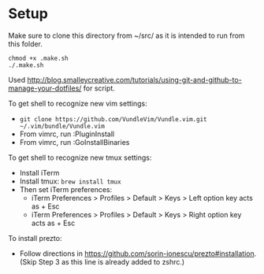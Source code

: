 # Setup
Make sure to clone this directory from ~/src/ as it is intended to run from this
folder.

```
chmod +x .make.sh
./.make.sh
```

Used
http://blog.smalleycreative.com/tutorials/using-git-and-github-to-manage-your-dotfiles/
for script.

To get shell to recognize new vim settings:
* `git clone https://github.com/VundleVim/Vundle.vim.git ~/.vim/bundle/Vundle.vim`
* From vimrc, run :PluginInstall
* From vimrc, run :GoInstallBinaries

To get shell to recognize new tmux settings:
* Install iTerm
* Install tmux: `brew install tmux`
* Then set iTerm preferences:
  * iTerm Preferences > Profiles > Default > Keys > Left option key acts as + Esc 
  * iTerm Preferences > Profiles > Default > Keys > Right option key acts as + Esc

To install prezto:
* Follow directions in https://github.com/sorin-ionescu/prezto#installation. (Skip Step 3 as this line is already added to zshrc.)
